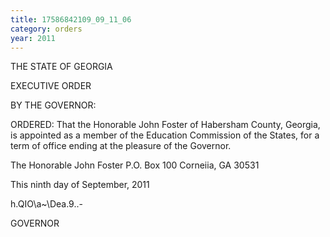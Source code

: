 ```yaml
---
title: 17586842109_09_11_06
category: orders
year: 2011
---
```

 

THE STATE OF GEORGIA

EXECUTIVE ORDER

BY THE GOVERNOR:

ORDERED: That the Honorable John Foster of
Habersham County, Georgia, is appointed as
a member of the Education Commission of
the States, for a term of office ending at the
pleasure of the Governor.

The Honorable John Foster
P.O. Box 100
Corneiia, GA 30531

This ninth day of September, 2011

h.QIO\a~\Dea.9..-

GOVERNOR

